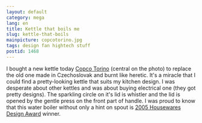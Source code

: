 ```yaml
---
layout: default
category: mega
lang: en
title: Kettle that boils me
slug: kettle-that-boils
mainpicture: copcotorino.jpg
tags: design fan hightech stuff 
postid: 1468
---
```



I bought a new kettle today <a href="http://www.copco.com/store/site/product.cfm/id/E61E9EB8-475A-BAC0-5AC88A711E41331F/fid/E61E9EC8-475A-BAC0-54A45EFF084BB109.cfm">Copco Torino</a> (central on the photo) to replace the old one made in Czechoslovak and burnt like heretic. It's a miracle that I could find a pretty-looking kettle that suits my kitchen design. I was desperate about other kettles and was about buying electrical one (they got pretty designs). The sparkling circle on it's lid is whistler and the lid is opened by the gentle press on the front part of handle. I was proud to know that this water boiler without only a hint on spout is  <a href="http://www.copco.com/promo_colorblooms.cfm">2005 Housewares Design Award</a> winner.